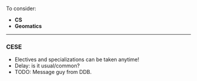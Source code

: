 To consider:
- __CS__
- __Geomatics__

---
### CESE 
- Electives and specializations can be taken anytime!
- Delay: is it usual/common?
- TODO: Message guy from DDB.